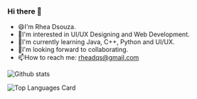 ### Hi there 👋
- 😄I'm Rhea Dsouza.
- 👀I'm interested in UI/UX Designing and Web Development.
- 🌱I'm currently learning Java, C++, Python and UI/UX.
- 💞I'm looking forward to collaborating.
- 📫How to reach me: rheadqs@gmail.com

![Github stats](https://github-readme-stats.vercel.app/api?username=RheaDso&theme=dark&show_icons=true&count_private=true)

![Top Languages Card](https://github-readme-stats.vercel.app/api/top-langs/?username=RheaDso&theme=dark)
